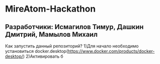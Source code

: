 # MireAtom-Hackathon
## Разработчики: Исмагилов Тимур, Дашкин Дмитрий, Мамылов Михаил

Как запустить данный репозиторий?
1)Для начало необходимо установиться docker.desktop(https://www.docker.com/products/docker-desktop/)
2)Активировать б



